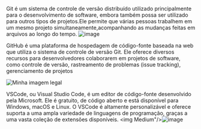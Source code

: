 Git é um sistema de controle de versão distribuído utilizado principalmente para 
o desenvolvimento de software, embora também possa ser utilizado para outros tipos de projetos.Ele permite 
que várias pessoas trabalhem em um mesmo projeto simultaneamente,acompanhando as mudanças feitas em arquivos ao longo do tempo.
![image](https://github.com/paulo872/AV1/assets/165043783/6cfecaf0-8468-4b6a-b6fe-035865f6f876)


GitHub é uma plataforma de hospedagem de código-fonte baseada na web que utiliza o sistema de
controle de versão Git. Ele oferece diversos recursos para desenvolvedores colaborarem em projetos de software,
como controle de versão, rastreamento de problemas (issue tracking), gerenciamento de projetos

<img src="https://enotas.com.br/blog/wp-content/uploads/2021/02/GitHub.jpg" alt="Minha imagem legal" />


VSCode, ou Visual Studio Code, é um editor de código-fonte desenvolvido pela Microsoft. Ele é gratuito,
de código aberto e está disponível para Windows, macOS e Linux. O VSCode é altamente personalizável e oferece suporta 
a uma ampla variedade de linguagens de programação, graças a uma vasta coleção de extensões disponíveis.
<img  Medium"/>![image](https://github.com/paulo872/AV1/assets/165043783/5dff8c95-40d2-410b-8f3b-9bedd59a6f2f)


